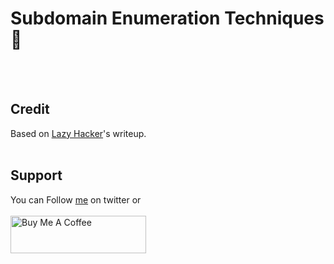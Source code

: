 # Subdomain Enumeration Techniques 🔮




<br>&nbsp;
## Credit
Based on [Lazy Hacker](https://lazyhacker.medium.com/subdomain-enumeration-tec-276da39d7e69)'s writeup.
<br>&nbsp;

## Support
You can Follow [me](https://twitter.com/MeAsHacker_HNA) on twitter or
<br><br><a href="https://www.buymeacoffee.com/NafisiAslH" target="_blank"><img src="https://cdn.buymeacoffee.com/buttons/v2/default-yellow.png" alt="Buy Me A Coffee" style="height: 60px !important;width: 217px !important;" ></a>
